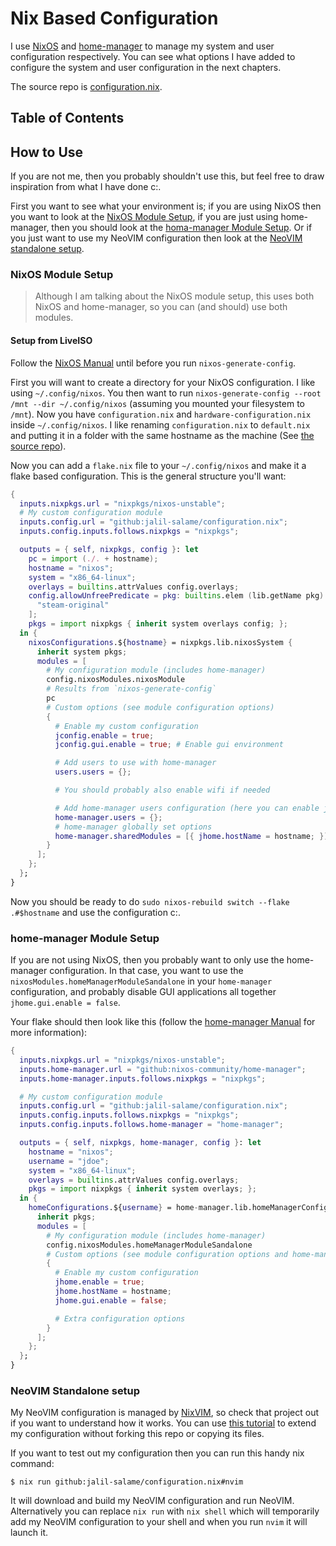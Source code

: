 # Nix Based Configuration

I use [NixOS](https://nixos.org) and
[home-manager](https://github.com/nixos-community/home-manager) to manage my
system and user configuration respectively. You can see what options I have
added to configure the system and user configuration in the next chapters.

The source repo is
[configuration.nix](https://github.com/jalil-salame/configuration.nix).

## Table of Contents

<!-- toc -->

## How to Use

If you are not me, then you probably shouldn't use this, but feel free to draw
inspiration from what I have done c:.

First you want to see what your environment is; if you are using NixOS then you
want to look at the [NixOS Module Setup](#nixos-module-setup), if you are just
using home-manager, then you should look at the [homa-manager Module
Setup](#home-manager-module-setup). Or if you just want to use my NeoVIM
configuration then look at the [NeoVIM standalone
setup](#neovim-standalone-setup).

### NixOS Module Setup

> Although I am talking about the NixOS module setup, this uses both NixOS and
> home-manager, so you can (and should) use both modules.

#### Setup from LiveISO

Follow the [NixOS Manual](https://nixos.org/manual/nixos/stable) until before
you run `nixos-generate-config`.

First you will want to create a directory for your NixOS configuration. I like
using `~/.config/nixos`. You then want to run `nixos-generate-config --root /mnt
--dir ~/.config/nixos` (assuming you mounted your filesystem to `/mnt`). Now you
have `configuration.nix` and `hardware-configuration.nix` inside
`~/.config/nixos`. I like renaming `configuration.nix` to `default.nix` and
putting it in a folder with the same hostname as the machine (See [the source
repo](https://github.com/jalil-salame/configuration.nix/tree/main/machines)).

Now you can add a `flake.nix` file to your `~/.config/nixos` and make it a flake
based configuration. This is the general structure you'll want:

```nix
{
  inputs.nixpkgs.url = "nixpkgs/nixos-unstable";
  # My custom configuration module
  inputs.config.url = "github:jalil-salame/configuration.nix";
  inputs.config.inputs.follows.nixpkgs = "nixpkgs";

  outputs = { self, nixpkgs, config }: let
    pc = import (./. + hostname);
    hostname = "nixos";
    system = "x86_64-linux";
    overlays = builtins.attrValues config.overlays;
    config.allowUnfreePredicate = pkg: builtins.elem (lib.getName pkg) [
      "steam-original"
    ];
    pkgs = import nixpkgs { inherit system overlays config; };
  in {
    nixosConfigurations.${hostname} = nixpkgs.lib.nixosSystem {
      inherit system pkgs;
      modules = [
        # My configuration module (includes home-manager)
        config.nixosModules.nixosModule
        # Results from `nixos-generate-config`
        pc
        # Custom options (see module configuration options)
        {
          # Enable my custom configuration
          jconfig.enable = true;
          jconfig.gui.enable = true; # Enable gui environment

          # Add users to use with home-manager
          users.users = {};

          # You should probably also enable wifi if needed

          # Add home-manager users configuration (here you can enable jhome options)
          home-manager.users = {};
          # home-manager globally set options
          home-manager.sharedModules = [{ jhome.hostName = hostname; }];
        }
      ];
    };
  };
}
```

Now you should be ready to do `sudo nixos-rebuild switch --flake .#$hostname`
and use the configuration c:.

### home-manager Module Setup

If you are not using NixOS, then you probably want to only use the home-manager
configuration. In that case, you want to use the
`nixosModules.homeManagerModuleSandalone` in your `home-manager` configuration,
and probably disable GUI applications all together `jhome.gui.enable = false`.

Your flake should then look like this (follow the [home-manager
Manual](https://nix-community.github.io/home-manager/index.xhtml#sec-flakes-standalone)
for more information):

```nix
{
  inputs.nixpkgs.url = "nixpkgs/nixos-unstable";
  inputs.home-manager.url = "github:nixos-community/home-manager";
  inputs.home-manager.inputs.follows.nixpkgs = "nixpkgs";

  # My custom configuration module
  inputs.config.url = "github:jalil-salame/configuration.nix";
  inputs.config.inputs.follows.nixpkgs = "nixpkgs";
  inputs.config.inputs.follows.home-manager = "home-manager";

  outputs = { self, nixpkgs, home-manager, config }: let
    hostname = "nixos";
    username = "jdoe";
    system = "x86_64-linux";
    overlays = builtins.attrValues config.overlays;
    pkgs = import nixpkgs { inherit system overlays; };
  in {
    homeConfigurations.${username} = home-manager.lib.homeManagerConfiguration {
      inherit pkgs;
      modules = [
        # My configuration module (includes home-manager)
        config.nixosModules.homeManagerModuleSandalone
        # Custom options (see module configuration options and home-manager options)
        {
          # Enable my custom configuration
          jhome.enable = true;
          jhome.hostName = hostname;
          jhome.gui.enable = false;

          # Extra configuration options
        }
      ];
    };
  };
}
```

### NeoVIM Standalone setup

My NeoVIM configuration is managed by
[NixVIM](https://github.com/nix-community/nixvim), so check that project out if
you want to understand how it works. You can use [this
tutorial](https://nix-community.github.io/nixvim/user-guide/extending-config.html)
to extend my configuration without forking this repo or copying its files.

If you want to test out my configuration then you can run this handy nix
command:

```console
$ nix run github:jalil-salame/configuration.nix#nvim
```

It will download and build my NeoVIM configuration and run NeoVIM. Alternatively
you can replace `nix run` with `nix shell` which will temporarily add my NeoVIM
configuration to your shell and when you run `nvim` it will launch it.
